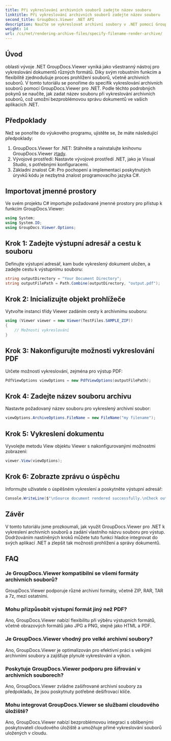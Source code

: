 ```yaml
---
title: Při vykreslování archivních souborů zadejte název souboru
linktitle: Při vykreslování archivních souborů zadejte název souboru
second_title: GroupDocs.Viewer .NET API
description: Naučte se vykreslovat archivní soubory v .NET pomocí GroupDocs.Viewer, čímž se vylepšují možnosti správy dokumentů.
weight: 14
url: /cs/net/rendering-archive-files/specify-filename-render-archive/
---
```

## Úvod
oblasti vývoje .NET GroupDocs.Viewer vyniká jako všestranný nástroj pro vykreslování dokumentů různých formátů. Díky svým robustním funkcím a flexibilitě zjednodušuje proces prohlížení souborů, včetně archivních souborů. V tomto tutoriálu se ponoříme do specifik vykreslování archivních souborů pomocí GroupDocs.Viewer pro .NET. Podle těchto podrobných pokynů se naučíte, jak zadat název souboru při vykreslování archivních souborů, což umožní bezproblémovou správu dokumentů ve vašich aplikacích .NET.
## Předpoklady
Než se ponoříte do výukového programu, ujistěte se, že máte následující předpoklady:
1.  GroupDocs.Viewer for .NET: Stáhněte a nainstalujte knihovnu GroupDocs.Viewer z[tady](https://releases.groupdocs.com/viewer/net/).
2. Vývojové prostředí: Nastavte vývojové prostředí .NET, jako je Visual Studio, s potřebnými konfiguracemi.
3. Základní znalost C#: Pro pochopení a implementaci poskytnutých úryvků kódu je nezbytná znalost programovacího jazyka C#.

## Importovat jmenné prostory
Ve svém projektu C# importujte požadované jmenné prostory pro přístup k funkcím GroupDocs.Viewer:
```csharp
using System;
using System.IO;
using GroupDocs.Viewer.Options;
```
## Krok 1: Zadejte výstupní adresář a cestu k souboru
Definujte výstupní adresář, kam bude vykreslený dokument uložen, a zadejte cestu k výstupnímu souboru:
```csharp
string outputDirectory = "Your Document Directory";
string outputFilePath = Path.Combine(outputDirectory, "output.pdf");
```
## Krok 2: Inicializujte objekt prohlížeče
Vytvořte instanci třídy Viewer zadáním cesty k archivnímu souboru:
```csharp
using (Viewer viewer = new Viewer(TestFiles.SAMPLE_ZIP))
{
    // Možnosti vykreslování
}
```
## Krok 3: Nakonfigurujte možnosti vykreslování PDF
Určete možnosti vykreslování, zejména pro výstup PDF:
```csharp
PdfViewOptions viewOptions = new PdfViewOptions(outputFilePath);
```
## Krok 4: Zadejte název souboru archivu
Nastavte požadovaný název souboru pro vykreslený archivní soubor:
```csharp
viewOptions.ArchiveOptions.FileName = new FileName("my filename");
```
## Krok 5: Vykreslení dokumentu
Vyvolejte metodu View objektu Viewer s nakonfigurovanými možnostmi zobrazení:
```csharp
viewer.View(viewOptions);
```
## Krok 6: Zobrazte zprávu o úspěchu
Informujte uživatele o úspěšném vykreslení a poskytněte výstupní adresář:
```csharp
Console.WriteLine($"\nSource document rendered successfully.\nCheck output in {outputDirectory}.");
```

## Závěr
V tomto tutoriálu jsme prozkoumali, jak využít GroupDocs.Viewer pro .NET k vykreslení archivních souborů a zadání vlastního názvu souboru pro výstup. Dodržováním nastíněných kroků můžete tuto funkci hladce integrovat do svých aplikací .NET a zlepšit tak možnosti prohlížení a správy dokumentů.
## FAQ
### Je GroupDocs.Viewer kompatibilní se všemi formáty archivních souborů?
GroupDocs.Viewer podporuje různé archivní formáty, včetně ZIP, RAR, TAR a 7z, mezi ostatními.
### Mohu přizpůsobit výstupní formát jiný než PDF?
Ano, GroupDocs.Viewer nabízí flexibilitu při výběru výstupních formátů, včetně obrazových formátů jako JPG a PNG, stejně jako HTML a PDF.
### Je GroupDocs.Viewer vhodný pro velké archivní soubory?
Ano, GroupDocs.Viewer je optimalizován pro efektivní práci s velkými archivními soubory a zajišťuje plynulé vykreslování a výkon.
### Poskytuje GroupDocs.Viewer podporu pro šifrování v archivních souborech?
Ano, GroupDocs.Viewer zvládne zašifrované archivní soubory za předpokladu, že jsou poskytnuty potřebné dešifrovací klíče.
### Mohu integrovat GroupDocs.Viewer se službami cloudového úložiště?
Ano, GroupDocs.Viewer nabízí bezproblémovou integraci s oblíbenými poskytovateli cloudového úložiště a umožňuje přímé vykreslování souborů uložených v cloudu.